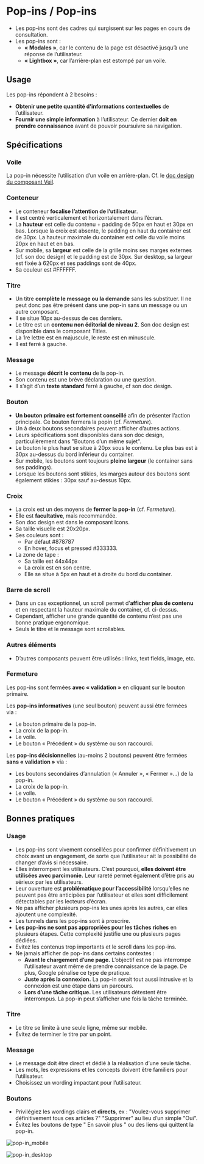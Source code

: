 # Pop-ins / Pop-ins

- Les pop-ins sont des cadres qui surgissent sur les pages en cours de consultation.
- Les pop-ins sont&nbsp;:
  - **«&nbsp;Modales&nbsp;»**, car le contenu de la page est désactivé jusqu’à une réponse de l’utilisateur.
  - **«&nbsp;Lightbox&nbsp;»**, car l’arrière-plan est estompé par un voile.

## Usage

Les pop-ins répondent à 2 besoins&nbsp;:
- **Obtenir une petite quantité d’informations contextuelles** de l’utilisateur.
- **Fournir une simple information** à l’utilisateur. Ce dernier **doit en prendre connaissance** avant de pouvoir poursuivre sa navigation.

## Spécifications

### Voile

La pop-in nécessite l’utilisation d’un voile en arrière-plan. Cf. le [doc design du composant Veil](/storybook/?path=/story/components-notifiers-veil--design).

### Conteneur

- Le conteneur **focalise l’attention de l’utilisateur**.
- Il est centré verticalement et horizontalement dans l’écran.
- La **hauteur** est celle du contenu + padding de 50px en haut et 30px en bas. Lorsque la croix est absente, le padding en haut du container est de 30px. La hauteur maximale du container est celle du voile moins 20px en haut et en bas.
- Sur mobile, sa **largeur** est celle de la grille moins ses marges externes (cf. son doc design) et le padding est de 30px. Sur desktop, sa largeur est fixée à 620px et ses paddings sont de 40px.
- Sa couleur est #FFFFFF.

### Titre

- Un titre **complète le message ou la demande** sans les substituer. Il ne peut donc pas être présent dans une pop-in sans un message ou un autre composant.
- Il se situe 10px au-dessus de ces derniers.
- Le titre est un **contenu non éditorial de niveau 2**. Son doc design est disponible dans le composant Titles.
- La 1re lettre est en majuscule, le reste est en minuscule.
- Il est ferré à gauche.

### Message

- Le message **décrit le contenu** de la pop-in.
- Son contenu est une brève déclaration ou une question.
- Il s’agit d’un **texte standard** ferré à gauche, cf son doc design.

### Bouton

- **Un bouton primaire est fortement conseillé** afin de présenter l’action principale. Ce bouton fermera la popin (cf. *Fermeture*).
- Un à deux boutons secondaires peuvent afficher d’autres actions.
- Leurs spécifications sont disponibles dans son doc design, particulièrement dans "Boutons d’un même sujet".
- Le bouton le plus haut se situe à 20px sous le contenu. Le plus bas est à 30px au-dessus du bord inférieur du container.
- Sur mobile, les boutons sont toujours **pleine largeur** (le container sans ses paddings).
- Lorsque les boutons sont stikies, les marges autour des boutons sont également stikies&nbsp;: 30px sauf au-dessus 10px.

### Croix

- La croix est un des moyens de **fermer la pop-in** (cf. *Fermeture*).
- Elle est **facultative**, mais recommandée.
- Son doc design est dans le composant Icons.
- Sa taille visuelle est 20x20px.
- Ses couleurs sont&nbsp;:
  - Par défaut #878787
  - En hover, focus et pressed #333333.
- La zone de tape&nbsp;:
  - Sa taille est 44x44px
  - La croix est en son centre.
  - Elle se situe à 5px en haut et à droite du bord du container.

### Barre de scroll

- Dans un cas exceptionnel, un scroll permet d’**afficher plus de contenu** et en respectant la hauteur maximale du container, cf. ci-dessus.
- Cependant, afficher une grande quantité de contenu n’est pas une bonne pratique ergonomique.
- Seuls le titre et le message sont scrollables.

### Autres éléments

- D’autres composants peuvent être utilisés&nbsp;: links, text fields, image, etc.

### Fermeture

Les pop-ins sont fermées **avec «&nbsp;validation&nbsp;»** en cliquant sur le bouton primaire.

Les **pop-ins informatives** (une seul bouton) peuvent aussi être fermées via&nbsp;:
  - Le bouton primaire de la pop-in.
  - La croix de la pop-in.
  - Le voile.
  - Le bouton « Précédent » du système ou son raccourci.

Les **pop-ins décisionnelles** (au-moins 2 boutons) peuvent être fermées **sans «&nbsp;validation&nbsp;»** via&nbsp;:
  - Les boutons secondaires d’annulation («&nbsp;Annuler&nbsp;», «&nbsp;Fermer&nbsp;»…) de la pop-in.
  - La croix de la pop-in.
  - Le voile.
  - Le bouton « Précédent » du système ou son raccourci.

## Bonnes pratiques

### Usage

- Les pop-ins sont vivement conseillées pour confirmer définitivement un choix avant un engagement, de sorte que l’utilisateur ait la possibilité de changer d’avis si nécessaire.
- Elles interrompent les utilisateurs. C’est pourquoi, **elles doivent être utilisées avec parcimonie.** Leur rareté permet également d’être pris au sérieux par les utilisateurs.
- Leur ouverture est **problématique pour l’accessibilité** lorsqu’elles ne peuvent pas être anticipées par l’utilisateur et elles sont difficilement détectables par les lecteurs d’écran.
- Ne pas afficher plusieurs pop-ins les unes après les autres, car elles ajoutent une complexité.
- Les tunnels dans les pop-ins sont à proscrire.
- **Les pop-ins ne sont pas appropriées pour les tâches riches** en plusieurs étapes. Cette complexité justifie une ou plusieurs pages dédiées.
- Evitez les contenus trop importants et le scroll dans les pop-ins.
- Ne jamais afficher de pop-ins dans certains contextes&nbsp;:
  - **Avant le chargement d’une page.** L’objectif est ne pas interrompe l’utilisateur avant même de prendre connaissance de la page. De plus, Google pénalise ce type de pratique.
  - **Juste après la connexion.** La pop-in serait tout aussi intrusive et la connexion est une étape dans un parcours.
  - **Lors d’une tâche critique.** Les utilisateurs détestent être interrompus. La pop-in peut s’afficher une fois la tâche terminée.


### Titre

- Le titre se limite à une seule ligne, même sur mobile.
- Évitez de terminer le titre par un point.

### Message

- Le message doit être direct et dédié à la réalisation d’une seule tâche.
- Les mots, les expressions et les concepts doivent être familiers pour l’utilisateur.
- Choisissez un wording impactant pour l’utilisateur.

### Boutons

- Privilégiez les wordings clairs et **directs**, ex&nbsp;: "Voulez-vous supprimer définitivement tous ces articles ?" "Supprimer" au lieu d’un simple "Oui".
- Évitez les boutons de type " En savoir plus " ou des liens qui quittent la pop-in.

![pop-in_mobile](components/COMPONENTS/Notifiers/Pop-ins/design/mobile.png)

![pop-in_desktop](components/COMPONENTS/Notifiers/Pop-ins/design/tablet-desktop.png)
